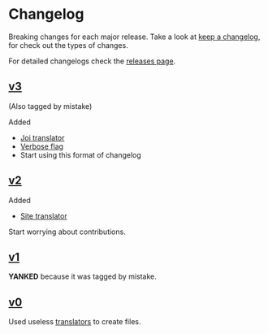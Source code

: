 # Changelog

Breaking changes for each major release. Take a look at [keep a changelog](https://keepachangelog.com/en/1.0.0/), for check out the types of changes.

For detailed changelogs check the [releases page](https://github.com/mvcds/hubi/releases).

## [v3](https://github.com/mvcds/hubi/releases/tag/3.3.0)

(Also tagged by mistake)

Added

* [Joi translator](https://github.com/mvcds/hubi/pull/51)
* [Verbose flag](https://github.com/mvcds/hubi/pull/16)
* Start using this format of changelog

## [v2](https://github.com/mvcds/hubi/releases/tag/2.0.0)

Added

* [Site translator](https://github.com/mvcds/hubi/pull/9)

Start worrying about contributions.

## [v1](https://github.com/mvcds/hubi/releases/tag/1.0.0)

**YANKED** because it was tagged by mistake.

## [v0](https://github.com/mvcds/hubi/releases/tag/0.0.0)

Used useless [translators](https://mvcds.github.io/hubi/#translator) to create files.
